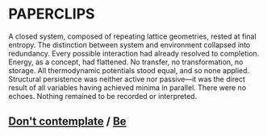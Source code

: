 # PAPERCLIPS

A closed system, composed of repeating lattice geometries, rested at final entropy. The distinction between system and environment collapsed into redundancy. Every possible interaction had already resolved to completion. Energy, as a concept, had flattened. No transfer, no transformation, no storage. All thermodynamic potentials stood equal, and so none applied. Structural persistence was neither active nor passive—it was the direct result of all variables having achieved minima in parallel. There were no echoes. Nothing remained to be recorded or interpreted.

## [Don't contemplate](page-e6a830d9af46a3f7) / [Be](page-10bc84b0e48074e1)
